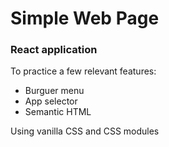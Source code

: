 # Simple Web Page

### React application

To practice a few relevant features:

- Burguer menu
- App selector
- Semantic HTML

Using vanilla CSS and CSS modules